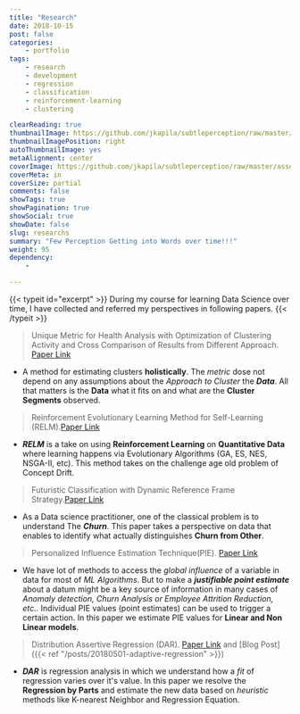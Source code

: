 ```yaml
---
title: "Research"
date: 2018-10-15
post: false
categories:
    - portfolio
tags:
    - research
    - development
    - regression
    - classification
    - reinforcement-learning
    - clustering

clearReading: true
thumbnailImage: https://github.com/jkapila/subtleperception/raw/master/assets/images/blue_universe_2.jpg
thumbnailImagePosition: right 
autoThumbnailImage: yes 
metaAlignment: center 
coverImage: https://github.com/jkapila/subtleperception/raw/master/assets/images/blue_universe_2.jpg
coverMeta: in 
coverSize: partial 
comments: false
showTags: true
showPagination: true
showSocial: true
showDate: false
slug: researchs
summary: "Few Perception Getting into Words over time!!!"
weight: 95
dependency:
    -

---
```

{{< typeit id="excerpt" >}}
During my course for learning Data Science over time, I have collected and referred my perspectives in following papers.
{{< /typeit >}}

<!--more-->



> Unique Metric for Health Analysis with Optimization of Clustering Activity and Cross Comparison of Results from Different Approach. [Paper Link](https://arxiv.org/abs/1810.03419)

* A method for estimating clusters **holistically**. The *metric* dose not depend on any assumptions about the *Approach to Cluster* the ***Data***. All that matters is the **Data** what it fits on and what are the **Cluster Segments** observed.

<!-- ![Cross-tab Sparsity](/assets/images/crosstab_sparsity.png){height=40px width=50px}
 --><!-- {:class="img-responsive"} -->

<!-- 
{% include figure image_path="/assets/images/crosstab_sparsity.png" alt="Cross-tab Sparsity"  width="50" %} -->


> Reinforcement Evolutionary Learning Method for Self-Learning (RELM).[Paper Link](https://www.researchgate.net/publication/328160390_Reinforcement_Evolutionary_Learning_Method_for_self-learning)  

* ***RELM*** is a take on using **Reinforcement Learning** on **Quantitative Data** where learning happens via Evolutionary Algorithms (GA, ES, NES, NSGA-II, etc). This method takes on the challenge age old problem of Concept Drift.  

> Futuristic Classification with Dynamic Reference Frame Strategy.[Paper Link](https://arxiv.org/abs/1805.10168)  

* As a Data science practitioner, one of the classical problem is to understand The ***Churn***. This paper takes a perspective on data that enables to identify what actually distinguishes **Churn from Other**.   


> Personalized Influence Estimation Technique(PIE). [Paper Link](https://arxiv.org/abs/1805.10940)  

* We have lot of methods to access the *global influence* of a variable in data for most of *ML Algorithms*. But to make a ***justifiable point estimate*** about a datum might be a key source of information in many cases of *Anomaly detection, Churn Analysis or Employee Attrition Reduction, etc..* Individual PIE values (point estimates) can be used to trigger a certain action. In this paper we estimate PIE values for **Linear and Non Linear models**. 



    
> Distribution Assertive Regression (DAR). [Paper Link](https://arxiv.org/abs/1805.01618) and  [Blog Post]({{< ref "/posts/20180501-adaptive-regression" >}})

* ***DAR*** is regression analysis in which we understand how a *fit* of regression varies over it's value. In this paper we resolve the **Regression by Parts** and estimate the new data based on *heuristic* methods like K-nearest Neighbor and Regression Equation.

